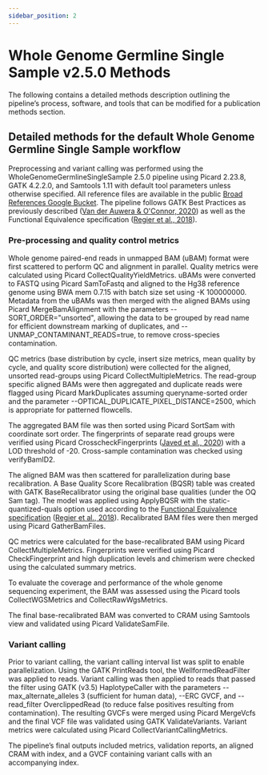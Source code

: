 ```yaml
---
sidebar_position: 2
---
```


# Whole Genome Germline Single Sample v2.5.0 Methods

The following contains a detailed methods description outlining the pipeline’s process, software, and tools that can be modified for a publication methods section.

## Detailed methods for the default Whole Genome Germline Single Sample workflow

Preprocessing and variant calling was performed using the WholeGenomeGermlineSingleSample 2.5.0 pipeline using Picard 2.23.8, GATK 4.2.2.0, and Samtools 1.11 with default tool parameters unless otherwise specified. All reference files are available in the public [Broad References Google Bucket](https://console.cloud.google.com/storage/browser/gcp-public-data--broad-references/hg38/v0). The pipeline follows GATK Best Practices as previously described ([Van der Auwera & O'Connor, 2020](https://www.oreilly.com/library/view/genomics-in-the/9781491975183/)) as well as the Functional Equivalence specification ([Regier et al., 2018](https://www.nature.com/articles/s41467-018-06159-4)).

### Pre-processing and quality control metrics

Whole genome paired-end reads in unmapped BAM (uBAM) format were first scattered to perform QC and alignment in parallel. Quality metrics were calculated using Picard CollectQualityYieldMetrics. uBAMs were converted to FASTQ using Picard SamToFastq and aligned to the Hg38 reference genome using BWA mem 0.7.15 with batch size set using -K 100000000. Metadata from the uBAMs was then merged with the aligned BAMs using Picard MergeBamAlignment with the parameters --SORT_ORDER="unsorted", allowing the data to be grouped by read name for efficient downstream marking of duplicates, and --UNMAP_CONTAMINANT_READS=true, to remove cross-species contamination.

QC metrics (base distribution by cycle, insert size metrics, mean quality by cycle, and quality score distribution) were collected for the aligned, unsorted read-groups using Picard CollectMultipleMetrics. The read-group specific aligned BAMs were then aggregated and duplicate reads were flagged using Picard MarkDuplicates assuming queryname-sorted order and the parameter --OPTICAL_DUPLICATE_PIXEL_DISTANCE=2500, which is appropriate for patterned flowcells.

The aggregated BAM file was then sorted using Picard SortSam with coordinate sort order. The fingerprints of separate read groups were verified using Picard CrosscheckFingerprints ([Javed et al., 2020](https://www.nature.com/articles/s41467-020-17453-5)) with a LOD threshold of -20. Cross-sample contamination was checked using verifyBamID2.

The aligned BAM was then scattered for parallelization during base recalibration. A Base Quality Score Recalibration (BQSR) table was created with GATK BaseRecalibrator using the original base qualities (under the OQ Sam tag). The model was applied using ApplyBQSR with the static-quantized-quals option used according to the [Functional Equivalence specification](https://github.com/CCDG/Pipeline-Standardization/blob/master/PipelineStandard.md) ([Regier et al., 2018](https://www.nature.com/articles/s41467-018-06159-4)). Recalibrated BAM files were then merged using Picard GatherBamFiles.

QC metrics were calculated for the base-recalibrated BAM using Picard CollectMultipleMetrics. Fingerprints were verified using Picard CheckFingerprint and high duplication levels and chimerism were checked using the calculated summary metrics.

To evaluate the coverage and performance of the whole genome sequencing experiment, the BAM was assessed using the Picard tools CollectWGSMetrics and CollectRawWgsMetrics.

The final base-recalibrated BAM was converted to CRAM using Samtools view and validated using Picard ValidateSamFile.

### Variant calling

Prior to variant calling, the variant calling interval list was split to enable parallelization. Using the GATK PrintReads tool, the WellformedReadFilter was applied to reads. Variant calling was then applied to reads that passed the filter using GATK (v3.5) HaplotypeCaller with the parameters --max_alternate_alleles 3 (sufficient for human data),  --ERC GVCF, and --read_filter OverclippedRead (to reduce false positives resulting from contamination). The resulting GVCFs were merged using Picard MergeVcfs and the final VCF file was validated using GATK ValidateVariants. Variant metrics were calculated using Picard CollectVariantCallingMetrics.

The pipeline’s final outputs included metrics, validation reports, an aligned CRAM with index, and a GVCF containing variant calls with an accompanying index.
